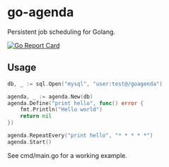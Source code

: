 # go-agenda
Persistent job scheduling for Golang.

[![Go Report Card](https://goreportcard.com/badge/github.com/tssaini/go-agenda)](https://goreportcard.com/report/github.com/tssaini/go-agenda)

## Usage

```go
db, _ := sql.Open("mysql", "user:test@/goagenda")

agenda, _ := agenda.New(db)
agenda.Define("print hello", func() error {
    fmt.Println("Hello world")
    return nil
})

agenda.RepeatEvery("print hello", "* * * * *")
agenda.Start()
```

See cmd/main.go for a working example.

